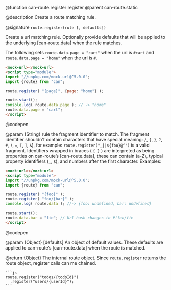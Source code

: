 @function can-route.register register
@parent can-route.static

@description Create a route matching rule.

@signature `route.register(rule [, defaults])`

  Create a url matching rule. Optionally provide defaults that will be applied to the underlying [can-route.data] when the rule matches.

  The following sets `route.data.page = "cart"` when the url is `#cart` and `route.data.page = "home"` when the url is `#`.

  ```html
  <mock-url></mock-url>
  <script type="module">
  import "//unpkg.com/mock-url@^5.0.0";
  import {route} from "can";

  route.register( "{page}", {page: "home"} );
  
  route.start();
  console.log( route.data.page ); // -> "home"
  route.data.page = "cart";
  </script>
  ```
  @codepen

  @param {String} rule the fragment identifier to match. The fragment identifier shouldn't contain characters that have special meaning: `/`, `{`, `}`, `?`, `#`, `!`, `=`, `[`, `]`, `&`), for example: `route.register("_||${foo}@^")` is a valid fragment. Identifiers wrapped in braces ( `{ }` ) are interpreted as being properties on can-route’s [can-route.data], these can contain (a-Z), typical property identifiers (`_`, `$`), and numbers after the first character. Examples:

   ```html
   <mock-url></mock-url>
   <script type="module">
   import "//unpkg.com/mock-url@^5.0.0";
   import {route} from "can";
  
   route.register( "{foo}" );
   route.register( "foo/{bar}" );
   console.log( route.data ); //-> {foo: undefined, bar: undefined}
   
   route.start();
   route.data.bar = "fie"; // Url hash changes to #!foo/fie
   </script>
   ```
   @codepen

  @param {Object} [defaults] An object of default values. These defaults are applied to can-route’s [can-route.data] when the route is matched.

  @return {Object} The internal route object. 
    Since `route.register` returns the route object, register calls can me chained.

    ```js
    route.register("todos/{todoId}")
      .register("users/{userId}");
    ```



